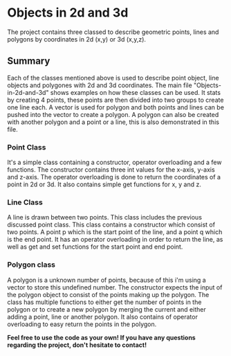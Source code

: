 # Objects in 2d and 3d

The project contains three classed to describe geometric points, lines and polygons by coordinates in 2d (x,y) or 3d (x,y,z).

## Summary

Each of the classes mentioned above is used to describe point object, line objects and polygones with 2d and 3d coordinates. The main file "Objects-in-2d-and-3d" shows examples on how these classes can be used. 
It stats by creating 4 points, these points are then divided into two groups to create one line each. A vector is used for polygon and both points and lines can be pushed into the vector to create a polygon. 
A polygon can also be created with another polygon and a point or a line, this is also demonstrated in this file.

### Point Class

It's a simple class containing a constructor, operator overloading and a few functions. The constructor contains three int values for the x-axis, y-axis and z-axis. 
The operator overloading is done to return the coordinates of a point in 2d or 3d. It also contains simple get functions for x, y and z. 

### Line Class

A line is drawn between two points. This class includes the previous discussed point class. This class contains a constructor which consist of two points.
A point p which is the start point of the line, and a point q which is the end point. It has an operator overloading in order to return the line, as well as get and set functions for the start point and end point.

### Polygon class

A polygon is a unknown number of points, because of this i'm using a vector to store this undefined number. The constructor expects the input of the polygon object to consist of the points making up the polygon.
The class has multiple functions to either get the number of points in the polygon or to create a new polygon by merging the current and either adding a point, line or another polygon.
It also contains of operator overloading to easy return the points in the polygon. 


**Feel free to use the code as your own! If you have any questions regarding the project, don't hesitate to contact!**
